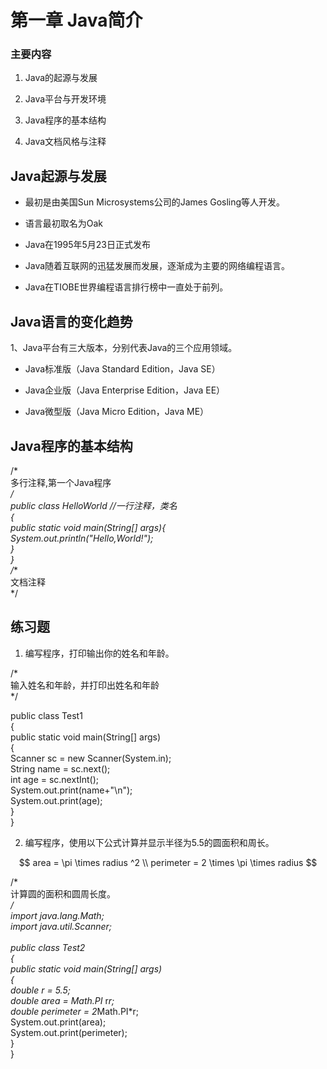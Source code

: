 # 第一章 Java简介

### 主要内容

1.  Java的起源与发展
    
2.  Java平台与开发环境
    
3.  Java程序的基本结构
    
4.  Java文档风格与注释
    

## Java起源与发展

-   最初是由美国Sun Microsystems公司的James Gosling等人开发。
    
-   语言最初取名为Oak
    
-   Java在1995年5月23日正式发布
    
-   Java随着互联网的迅猛发展而发展，逐渐成为主要的网络编程语言。
    
-   Java在TIOBE世界编程语言排行榜中一直处于前列。
    

## Java语言的变化趋势

1、Java平台有三大版本，分别代表Java的三个应用领域。

-   Java标准版（Java Standard Edition，Java SE）
    
-   Java企业版（Java Enterprise Edition，Java EE）
    
-   Java微型版（Java Micro Edition，Java ME）
    

## Java程序的基本结构

/*  
多行注释,第一个Java程序  
*/  
public class HelloWorld   //一行注释，类名  
     {   
         public static void main(String[] args){  
              System.out.println("Hello,World!");    
         }  
     }  
/**  
文档注释  
*/

## 练习题

1.  编写程序，打印输出你的姓名和年龄。
    

   /*  
   输入姓名和年龄，并打印出姓名和年龄  
   */  
     
   public class Test1  
   {  
       public static void main(String[] args)  
       {  
        Scanner sc = new Scanner(System.in);  
        String name = sc.next();  
        int age = sc.nextInt();  
           System.out.print(name+"\n");  
           System.out.print(age);  
       }  
   }

2.  编写程序，使用以下公式计算并显示半径为5.5的圆面积和周长。
    

$$  
area = \pi \times radius ^2 \\ perimeter = 2 \times \pi \times radius  
$$

  

/*  
计算圆的面积和圆周长度。  
*/  
import java.lang.Math;  
import java.util.Scanner;  
​  
public class Test2  
{  
    public static void main(String[] args)  
    {  
        double r = 5.5;  
        double area = Math.PI* r*r;  
        double perimeter = 2*Math.PI*r;  
        System.out.print(area);  
        System.out.print(perimeter);  
    }  
}
<!--stackedit_data:
eyJoaXN0b3J5IjpbMjk3MDU1MTY3XX0=
-->